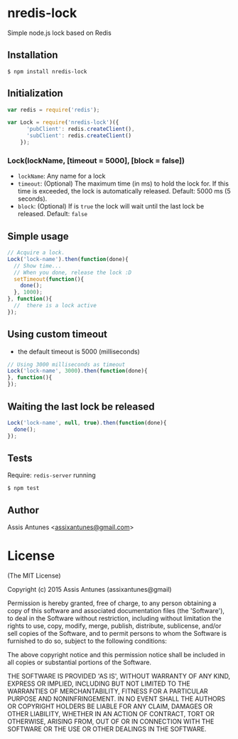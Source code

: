 # nredis-lock
  
Simple node.js lock based on Redis

## Installation

    $ npm install nredis-lock

## Initialization

```javascript
var redis = require('redis');

var Lock = require('nredis-lock')({
      'pubClient': redis.createClient(),
      'subClient': redis.createClient()
    });
```

### Lock(lockName, [timeout = 5000], [block = false])

* ``lockName``: Any name for a lock
* ``timeout``: (Optional) The maximum time (in ms) to hold the lock for. If this time is exceeded, the lock is automatically released. Default: 5000 ms (5 seconds).
* ``block``: (Optional) If is `true` the lock will wait until the last lock be released. Default: `false`


## Simple usage

```javascript
// Acquire a lock.
Lock('lock-name').then(function(done){
  // Show time...
  // When you done, release the lock :D
  setTimeout(function(){
    done();
  }, 1000);
}, function(){
  //  there is a lock active
});
```

## Using custom timeout

* the default timeout is 5000 (milliseconds)

```javascript
// Using 3000 milliseconds as timeout
Lock('lock-name', 3000).then(function(done){
}, function(){
});
```

## Waiting the last lock be released

```javascript
Lock('lock-name', null, true).then(function(done){
  done();
});
```

## Tests

Require: `redis-server` running

    $ npm test

## Author

Assis Antunes &lt;assixantunes@gmail.com&gt;


# License
(The MIT License)

Copyright (c) 2015 Assis Antunes (assixantunes@gmail)

Permission is hereby granted, free of charge, to any person obtaining a copy of
this software and associated documentation files (the 'Software'), to deal in
the Software without restriction, including without limitation the rights to
use, copy, modify, merge, publish, distribute, sublicense, and/or sell copies of
the Software, and to permit persons to whom the Software is furnished to do so,
subject to the following conditions:

The above copyright notice and this permission notice shall be included in all
copies or substantial portions of the Software.

THE SOFTWARE IS PROVIDED 'AS IS', WITHOUT WARRANTY OF ANY KIND, EXPRESS OR
IMPLIED, INCLUDING BUT NOT LIMITED TO THE WARRANTIES OF MERCHANTABILITY, FITNESS
FOR A PARTICULAR PURPOSE AND NONINFRINGEMENT. IN NO EVENT SHALL THE AUTHORS OR
COPYRIGHT HOLDERS BE LIABLE FOR ANY CLAIM, DAMAGES OR OTHER LIABILITY, WHETHER
IN AN ACTION OF CONTRACT, TORT OR OTHERWISE, ARISING FROM, OUT OF OR IN
CONNECTION WITH THE SOFTWARE OR THE USE OR OTHER DEALINGS IN THE SOFTWARE.